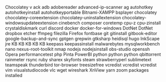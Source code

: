 Chocolatey v
ack 
adb 
adobereader 
advanced-ip-scanner 
ag 
autohotkey 
autohotkeyinstall 
autohotkeyportable 
Bitnami-XAMPP 
bsplayer 
chocolatey 
chocolatey-coreextension 
chocolatey-uninstallextension 
chocolatey-windowsupdateextension 
cinebench 
composer 
coretemp 
cpu-z 
cpu-zinstall 
crystaldiskmark 
curl 
discord 
docker 
docker-for-windows 
DotNet 
DotNet 
dropbox 
etcher 
ffmpeg 
filezilla 
Firefox 
fontbase 
git 
gitinstall 
gitbook-editor 
google-backup-and-sync 
gptgen 
grepwin 
gtksharp 
heidisql 
hugo 
InkScape 
jre 
KB 
KB 
KB 
KB 
KB 
keepass 
keepassinstall 
malwarebytes 
mysqlworkbench 
nano 
nexus-root-toolkit 
nmap 
nodejs 
nodejsinstall 
obs-studio 
openssh 
Opera 
performancetest 
php 
Pinta 
PowerBI 
python 
python 
python 
qbittorrent 
rainmeter 
rsync 
ruby 
sharex 
skyfonts 
steam 
strawberryperl 
sublimetext 
teamspeak 
thunderbird 
tor-browser 
treesizefree 
vcredist 
vcredist 
vcredist 
vim 
visualstudiocode 
vlc 
wget 
wireshark 
XnView 
yarn 
zoom 
 packages installed
